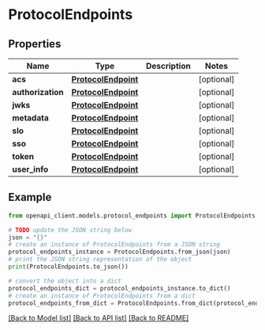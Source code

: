# ProtocolEndpoints


## Properties

Name | Type | Description | Notes
------------ | ------------- | ------------- | -------------
**acs** | [**ProtocolEndpoint**](ProtocolEndpoint.md) |  | [optional] 
**authorization** | [**ProtocolEndpoint**](ProtocolEndpoint.md) |  | [optional] 
**jwks** | [**ProtocolEndpoint**](ProtocolEndpoint.md) |  | [optional] 
**metadata** | [**ProtocolEndpoint**](ProtocolEndpoint.md) |  | [optional] 
**slo** | [**ProtocolEndpoint**](ProtocolEndpoint.md) |  | [optional] 
**sso** | [**ProtocolEndpoint**](ProtocolEndpoint.md) |  | [optional] 
**token** | [**ProtocolEndpoint**](ProtocolEndpoint.md) |  | [optional] 
**user_info** | [**ProtocolEndpoint**](ProtocolEndpoint.md) |  | [optional] 

## Example

```python
from openapi_client.models.protocol_endpoints import ProtocolEndpoints

# TODO update the JSON string below
json = "{}"
# create an instance of ProtocolEndpoints from a JSON string
protocol_endpoints_instance = ProtocolEndpoints.from_json(json)
# print the JSON string representation of the object
print(ProtocolEndpoints.to_json())

# convert the object into a dict
protocol_endpoints_dict = protocol_endpoints_instance.to_dict()
# create an instance of ProtocolEndpoints from a dict
protocol_endpoints_from_dict = ProtocolEndpoints.from_dict(protocol_endpoints_dict)
```
[[Back to Model list]](../README.md#documentation-for-models) [[Back to API list]](../README.md#documentation-for-api-endpoints) [[Back to README]](../README.md)


